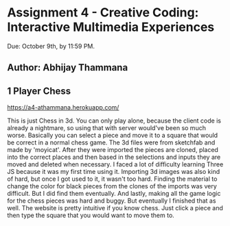 Assignment 4 - Creative Coding: Interactive Multimedia Experiences
===

Due: October 9th, by 11:59 PM.

Author: Abhijay Thammana
---

## 1 Player Chess

https://a4-athammana.herokuapp.com/

This is just Chess in 3d. You can only play alone, because the client code is already a nightmare, so using that with server would've been so much worse. Basically you can select a piece and move it to a square that would be correct in a normal chess game. The 3d files were from sketchfab and made by 'moyicat'. After they were imported the pieces are cloned, placed into the correct places and then based in the selections and inputs they are moved and deleted when necessary. I faced a lot of difficulty learning Three JS because it was my first time using it. Importing 3d images was also kind of hard, but once I got used to it, it wasn't too hard. Finding the material to change the color for black pieces from the clones of the imports was very difficult. But I did find them eventually. And lastly, making all the game logic for the chess pieces was hard and buggy. But eventually I finished that as well. The website is pretty intuitive if you know chess. Just click a piece and then type the square that you would want to move them to.
